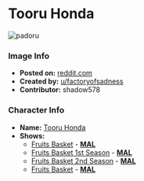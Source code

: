 # Tooru Honda

![padoru](https://raw.githubusercontent.com/shadow578/Padoru-Padoru/master/Padoru/fruits-basket-tooru-honda.png "Tooru Honda")

### Image Info
* **Posted on:**     [reddit.com](https://www.reddit.com/r/Padoru/comments/e0jxzb/tohru_honda_fruits_basket/)
* **Created by:**    [u/factoryofsadness](https://github.com/shadow578/Padoru-Padoru/blob/master/table-of-contents/creators/ufactoryofsadness.md)
* **Contributor:**   shadow578

### Character Info
* **Name:**   [Tooru Honda](https://myanimelist.net/character/207)
* **Shows:**
  * [Fruits Basket](https://github.com/shadow578/Padoru-Padoru/blob/master/table-of-contents/shows/FruitsBasket.md) - [__MAL__](https://myanimelist.net/anime/120/Fruits_Basket)
  * [Fruits Basket 1st Season](https://github.com/shadow578/Padoru-Padoru/blob/master/table-of-contents/shows/FruitsBasket1stSeason.md) - [__MAL__](https://myanimelist.net/anime/38680/Fruits_Basket_1st_Season)
  * [Fruits Basket 2nd Season](https://github.com/shadow578/Padoru-Padoru/blob/master/table-of-contents/shows/FruitsBasket2ndSeason.md) - [__MAL__](https://myanimelist.net/anime/40417/Fruits_Basket_2nd_Season)
  * [Fruits Basket](https://github.com/shadow578/Padoru-Padoru/blob/master/table-of-contents/shows/FruitsBasket.md) - [__MAL__](https://myanimelist.net/manga/102/Fruits_Basket)


